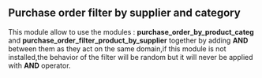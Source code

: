 Purchase order filter by supplier and category
--------------------------------------------------
This module allow to use the modules : __purchase_order_by_product_categ__ and __purchase_order_filter_product_by_supplier__ together by adding __AND__ between them as they act on the same domain,if this module is not installed,the behavior of the filter will be random but it will never be applied with __AND__ operator.



